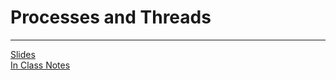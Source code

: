 # Processes and Threads
---

[Slides](https://redhawks-my.sharepoint.com/:b:/g/personal/bowermanjess_seattleu_edu/EQpLP845MyRNkkrTBSW6lMkB-gTpLzvtSlYT6FAbU13B7g?e=lwW2Ni) <br>
[In Class Notes](ptnotes.md)
